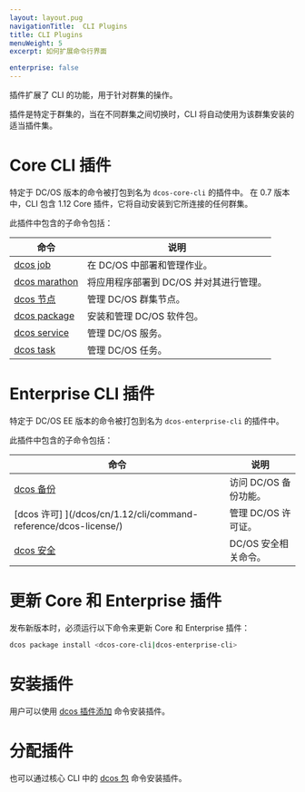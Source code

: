 ```yaml
---
layout: layout.pug
navigationTitle:  CLI Plugins
title: CLI Plugins
menuWeight: 5
excerpt: 如何扩展命令行界面

enterprise: false
---
```


<!-- This source repo for this topic is https://github.com/dcos/dcos-docs -->

插件扩展了 CLI 的功能，用于针对群集的操作。

插件是特定于群集的，当在不同群集之间切换时，CLI 将自动使用为该群集安装的适当插件集。

# Core CLI 插件

特定于 DC/OS 版本的命令被打包到名为 `dcos-core-cli` 的插件中。
在 0.7 版本中，CLI 包含 1.12 Core 插件，它将自动安装到它所连接的任何群集。

此插件中包含的子命令包括：

| 命令 | 说明 |
|---------|-------------|
|  [dcos job](/dcos/cn/1.12/cli/command-reference/dcos-job/)  | 在 DC/OS 中部署和管理作业。|
| [dcos marathon](/dcos/cn/1.12/cli/command-reference/dcos-marathon/) | 将应用程序部署到 DC/OS 并对其进行管理。|
| [dcos 节点](/dcos/cn/1.12/cli/command-reference/dcos-node/) | 管理 DC/OS 群集节点。 |
| [dcos package](/dcos/cn/1.12/cli/command-reference/dcos-package/) | 安装和管理 DC/OS 软件包。|
| [dcos service](/dcos/cn/1.12/cli/command-reference/dcos-service/) | 管理 DC/OS 服务。|
| [dcos task](/dcos/cn/1.12/cli/command-reference/dcos-task/) | 管理 DC/OS 任务。|

# Enterprise CLI 插件

特定于 DC/OS EE 版本的命令被打包到名为 `dcos-enterprise-cli` 的插件中。

此插件中包含的子命令包括：

| 命令 | 说明 |
|---------|-------------|
| [dcos 备份](/dcos/cn/1.12/cli/command-reference/dcos-backup/) | 访问 DC/OS 备份功能。 |
| [dcos 许可] ](/dcos/cn/1.12/cli/command-reference/dcos-license/) | 管理 DC/OS 许可证。 |
| [dcos 安全](/dcos/cn/1.12/cli/command-reference/dcos-security/) | DC/OS 安全相关命令。 |

# 更新 Core 和 Enterprise 插件

发布新版本时，必须运行以下命令来更新 Core 和 Enterprise 插件：

```bash
dcos package install <dcos-core-cli|dcos-enterprise-cli>
```


# 安装插件

用户可以使用 [dcos 插件添加](/dcos/cn/1.12/cli/command-reference/dcos-plugin/dcos-plugin-add/) 命令安装插件。

# 分配插件

也可以通过核心 CLI 中的 [dcos 包](/dcos/cn/1.12/cli/command-reference/dcos-package/) 命令安装插件。
